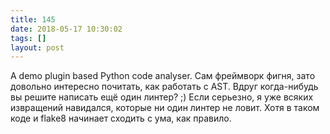 ```yaml
---
title: 145
date: 2018-05-17 10:30:02
tags: []
layout: post
---
```


A demo plugin based Python code analyser. Сам фреймворк фигня, зато довольно интересно почитать, как работать с AST. Вдруг когда-нибудь вы решите написать ещё один линтер? ;) Если серьезно, я уже всяких извращений навидался, которые ни один линтер не ловит. Хотя в таком коде и flake8 начинает сходить с ума, как правило.
